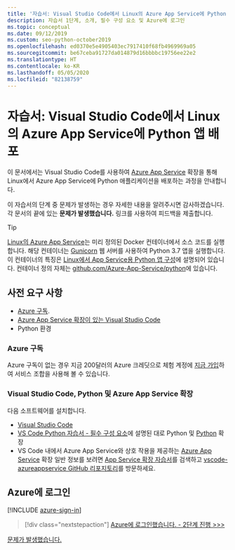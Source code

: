 ```yaml
---
title: '자습서: Visual Studio Code에서 Linux의 Azure App Service에 Python 앱 배포'
description: 자습서 1단계, 소개, 필수 구성 요소 및 Azure에 로그인
ms.topic: conceptual
ms.date: 09/12/2019
ms.custom: seo-python-october2019
ms.openlocfilehash: ed0370e5e4905403ec7917410f68fb4969969a05
ms.sourcegitcommit: be67ceba91727da014879d16bbbbc19756ee22e2
ms.translationtype: HT
ms.contentlocale: ko-KR
ms.lasthandoff: 05/05/2020
ms.locfileid: "82138759"
---
```

# <a name="tutorial-deploy-python-apps-to-azure-app-service-on-linux-from-visual-studio-code"></a>자습서: Visual Studio Code에서 Linux의 Azure App Service에 Python 앱 배포

이 문서에서는 Visual Studio Code를 사용하여 [Azure App Service](https://marketplace.visualstudio.com/items?itemName=ms-azuretools.vscode-azureappservice) 확장을 통해 Linux에서 Azure App Service에 Python 애플리케이션을 배포하는 과정을 안내합니다.

이 자습서의 단계 중 문제가 발생하는 경우 자세한 내용을 알려주시면 감사하겠습니다. 각 문서의 끝에 있는 **문제가 발생했습니다.** 링크를 사용하여 피드백을 제출합니다.

> [!TIP]
> [Linux의 Azure App Service](https://docs.microsoft.com/azure/app-service/containers/app-service-linux-intro)는 미리 정의된 Docker 컨테이너에서 소스 코드를 실행합니다. 해당 컨테이너는 [Gunicorn](https://gunicorn.org) 웹 서버를 사용하여 Python 3.7 앱을 실행합니다. 이 컨테이너의 특징은 [Linux에서 App Service용 Python 앱 구성](https://docs.microsoft.com/azure/app-service/containers/how-to-configure-python)에 설명되어 있습니다. 컨테이너 정의 자체는 [github.com/Azure-App-Service/python](https://github.com/Azure-App-Service/python/tree/master/3.7)에 있습니다.

## <a name="prerequisites"></a>사전 요구 사항

- [Azure 구독](#azure-subscription).
- [Azure App Service 확장이 있는 Visual Studio Code](#visual-studio-code-python-and-the-azure-app-service-extension)
- Python 환경

### <a name="azure-subscription"></a>Azure 구독

Azure 구독이 없는 경우 지금 200달러의 Azure 크레딧으로 체험 계정에 [지금 가입](https://azure.microsoft.com/free/?utm_source=campaign&utm_campaign=vscode-tutorial-appservice-extension&mktingSource=vscode-tutorial-appservice-extension)하여 서비스 조합을 사용해 볼 수 있습니다.

### <a name="visual-studio-code-python-and-the-azure-app-service-extension"></a>Visual Studio Code, Python 및 Azure App Service 확장

다음 소프트웨어를 설치합니다.

- [Visual Studio Code](https://code.visualstudio.com/)
- [VS Code Python 자습서 - 필수 구성 요소](https://code.visualstudio.com/docs/python/python-tutorial)에 설명된 대로 Python 및 [Python](https://marketplace.visualstudio.com/items?itemName=ms-python.python) 확장
- VS Code 내에서 Azure App Service와 상호 작용을 제공하는 [Azure App Service](https://marketplace.visualstudio.com/items?itemName=ms-azuretools.vscode-azureappservice) 확장 일반 정보를 보려면 [App Service 확장 자습서](https://code.visualstudio.com/tutorials/app-service-extension/getting-started)를 검색하고 [vscode-azureappservice GitHub 리포지토리](https://github.com/Microsoft/vscode-azureappservice)를 방문하세요.

## <a name="sign-in-to-azure"></a>Azure에 로그인

[!INCLUDE [azure-sign-in](includes/azure-sign-in.md)]

> [!div class="nextstepaction"]
> [Azure에 로그인했습니다. - 2단계 진행 >>>](tutorial-deploy-app-service-on-linux-02.md)

[문제가 발생했습니다.](https://www.research.net/r/PWZWZ52?tutorial=vscode-appservice-python&step=01-verify-prerequisites)
